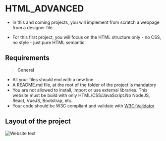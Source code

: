 # HTML_ADVANCED

* In this and coming projects, you will implement from scratch a webpage from a designer file.

* For this first project, you will focus on the HTML structure only - no CSS, no style - just pure HTML semantic.

## Requirements

> **General**

* All your files should end with a new line
* A README.md file, at the root of the folder of the project is mandatory
* You are not allowed to install, import or use external libraries. This website must be build with only HTML/CSS/JavaScript.No NodeJS, React, VueJS, Bootstrap, etc.
* Your code should be W3C compliant and validate with [W3C-Validator](https://intranet.aluswe.com/rltoken/Dzwkd63Mmcw7FNXDmnGTsg)

## Layout of the project

![Website text](https://s3.amazonaws.com/alu-intranet.hbtn.io/uploads/medias/2021/4/1f4cd63ecc3a8c03b0f4309b74aca179e225aabf.jpg?X-Amz-Algorithm=AWS4-HMAC-SHA256&X-Amz-Credential=AKIARDDGGGOUZTW2RLVB%2F20230123%2Fus-east-1%2Fs3%2Faws4_request&X-Amz-Date=20230123T100439Z&X-Amz-Expires=86400&X-Amz-SignedHeaders=host&X-Amz-Signature=2b3d3488bfea8fa557889cc650f7703e1568ef090ac7a76b96ee02e487947d46)
